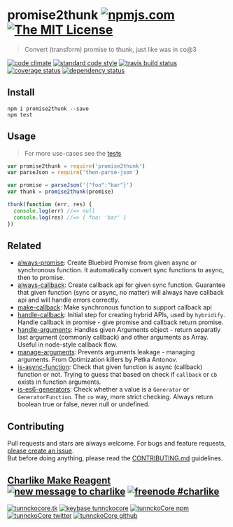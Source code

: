 # promise2thunk [![npmjs.com][npmjs-img]][npmjs-url] [![The MIT License][license-img]][license-url] 

> Convert (transform) promise to thunk, just like was in co@3

[![code climate][codeclimate-img]][codeclimate-url] [![standard code style][standard-img]][standard-url] [![travis build status][travis-img]][travis-url] [![coverage status][coveralls-img]][coveralls-url] [![dependency status][david-img]][david-url]


## Install
```
npm i promise2thunk --save
npm test
```


## Usage
> For more use-cases see the [tests](./test.js)

```js
var promise2thunk = require('promise2thunk')
var parseJson = require('then-parse-json')

var promise = parseJson('{"foo":"bar"}')
var thunk = promise2thunk(promise)

thunk(function (err, res) {
  console.log(err) //=> null
  console.log(res) //=> { foo: 'bar' }
})
```


## Related
- [always-promise](https://github.com/tunnckocore/always-promise): Create Bluebird Promise from given async or synchronous function. It automatically convert sync functions to async, then to promise.
- [always-callback](https://github.com/tunnckocore/always-callback#readme): Create callback api for given sync function. Guarantee that given function (sync or async, no matter) will always have callback api and will handle errors correctly.
- [make-callback](https://github.com/tunnckocore/make-callback): Make synchronous function to support callback api
- [handle-callback](https://github.com/hybridables/handle-callback): Initial step for creating hybrid APIs, used by `hybridify`. Handle callback in promise - give promise and callback return promise.
- [handle-arguments](https://github.com/hybridables/handle-arguments): Handles given Arguments object - return separatly last argument (commonly callback) and other arguments as Array. Useful in node-style callback flow.
- [manage-arguments](https://github.com/tunnckocore/manage-arguments): Prevents arguments leakage - managing arguments. From Optimization killers by Petka Antonov.
- [is-async-function](https://github.com/tunnckocore/is-async-function): Check that given function is async (callback) function or not. Trying to guess that based on check if `callback` or `cb` exists in function arguments.
- [is-es6-generators](https://github.com/tunnckocore/is-es6-generators): Check whether a value is a `Generator` or `GeneratorFunction`. The `co` way, more strict checking. Always return boolean true or false, never null or undefined.


## Contributing

Pull requests and stars are always welcome. For bugs and feature requests, [please create an issue](https://github.com/tunnckoCore/promise2thunk/issues/new).  
But before doing anything, please read the [CONTRIBUTING.md](./CONTRIBUTING.md) guidelines.


## [Charlike Make Reagent](http://j.mp/1stW47C) [![new message to charlike][new-message-img]][new-message-url] [![freenode #charlike][freenode-img]][freenode-url]

[![tunnckocore.tk][author-www-img]][author-www-url] [![keybase tunnckocore][keybase-img]][keybase-url] [![tunnckoCore npm][author-npm-img]][author-npm-url] [![tunnckoCore twitter][author-twitter-img]][author-twitter-url] [![tunnckoCore github][author-github-img]][author-github-url]


[npmjs-url]: https://www.npmjs.com/package/promise2thunk
[npmjs-img]: https://img.shields.io/npm/v/promise2thunk.svg?label=promise2thunk

[license-url]: https://github.com/tunnckoCore/promise2thunk/blob/master/LICENSE.md
[license-img]: https://img.shields.io/badge/license-MIT-blue.svg


[codeclimate-url]: https://codeclimate.com/github/tunnckoCore/promise2thunk
[codeclimate-img]: https://img.shields.io/codeclimate/github/tunnckoCore/promise2thunk.svg

[travis-url]: https://travis-ci.org/tunnckoCore/promise2thunk
[travis-img]: https://img.shields.io/travis/tunnckoCore/promise2thunk.svg

[coveralls-url]: https://coveralls.io/r/tunnckoCore/promise2thunk
[coveralls-img]: https://img.shields.io/coveralls/tunnckoCore/promise2thunk.svg

[david-url]: https://david-dm.org/tunnckoCore/promise2thunk
[david-img]: https://img.shields.io/david/tunnckoCore/promise2thunk.svg

[standard-url]: https://github.com/feross/standard
[standard-img]: https://img.shields.io/badge/code%20style-standard-brightgreen.svg


[author-www-url]: http://www.tunnckocore.tk
[author-www-img]: https://img.shields.io/badge/www-tunnckocore.tk-fe7d37.svg

[keybase-url]: https://keybase.io/tunnckocore
[keybase-img]: https://img.shields.io/badge/keybase-tunnckocore-8a7967.svg

[author-npm-url]: https://www.npmjs.com/~tunnckocore
[author-npm-img]: https://img.shields.io/badge/npm-~tunnckocore-cb3837.svg

[author-twitter-url]: https://twitter.com/tunnckoCore
[author-twitter-img]: https://img.shields.io/badge/twitter-@tunnckoCore-55acee.svg

[author-github-url]: https://github.com/tunnckoCore
[author-github-img]: https://img.shields.io/badge/github-@tunnckoCore-4183c4.svg

[freenode-url]: http://webchat.freenode.net/?channels=charlike
[freenode-img]: https://img.shields.io/badge/freenode-%23charlike-5654a4.svg

[new-message-url]: https://github.com/tunnckoCore/messages
[new-message-img]: https://img.shields.io/badge/send%20me-message-green.svg
